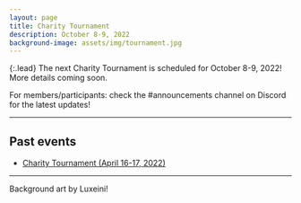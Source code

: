 ```yaml
---
layout: page
title: Charity Tournament
description: October 8-9, 2022
background-image: assets/img/tournament.jpg
---
```


{:.lead}
The next Charity Tournament is scheduled for October 8-9, 2022! More details coming soon.

For members/participants: check the #announcements channel on Discord for the latest updates!

----

## Past events

* [Charity Tournament (April 16-17, 2022)](/tournament/2022-04)

-----

Background art by Luxeini!
